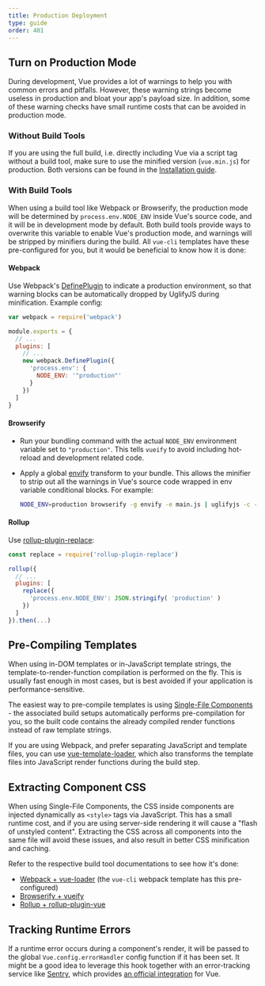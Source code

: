 ```yaml
---
title: Production Deployment
type: guide
order: 401
---
```


## Turn on Production Mode

During development, Vue provides a lot of warnings to help you with common errors and pitfalls. However, these warning strings become useless in production and bloat your app's payload size. In addition, some of these warning checks have small runtime costs that can be avoided in production mode.

### Without Build Tools

If you are using the full build, i.e. directly including Vue via a script tag without a build tool, make sure to use the minified version (`vue.min.js`) for production. Both versions can be found in the [Installation guide](installation.html#Direct-lt-script-gt-Include).

### With Build Tools

When using a build tool like Webpack or Browserify, the production mode will be determined by `process.env.NODE_ENV` inside Vue's source code, and it will be in development mode by default. Both build tools provide ways to overwrite this variable to enable Vue's production mode, and warnings will be stripped by minifiers during the build. All `vue-cli` templates have these pre-configured for you, but it would be beneficial to know how it is done:

#### Webpack

Use Webpack's [DefinePlugin](https://webpack.js.org/plugins/define-plugin/) to indicate a production environment, so that warning blocks can be automatically dropped by UglifyJS during minification. Example config:

``` js
var webpack = require('webpack')

module.exports = {
  // ...
  plugins: [
    // ...
    new webpack.DefinePlugin({
      'process.env': {
        NODE_ENV: '"production"'
      }
    })
  ]
}
```

#### Browserify

- Run your bundling command with the actual `NODE_ENV` environment variable set to `"production"`. This tells `vueify` to avoid including hot-reload and development related code.

- Apply a global [envify](https://github.com/hughsk/envify) transform to your bundle. This allows the minifier to strip out all the warnings in Vue's source code wrapped in env variable conditional blocks. For example:

  ``` bash
  NODE_ENV=production browserify -g envify -e main.js | uglifyjs -c -m > build.js
  ```

#### Rollup

Use [rollup-plugin-replace](https://github.com/rollup/rollup-plugin-replace):

``` js
const replace = require('rollup-plugin-replace')

rollup({
  // ...
  plugins: [
    replace({
      'process.env.NODE_ENV': JSON.stringify( 'production' )
    })
  ]
}).then(...)
```

## Pre-Compiling Templates

When using in-DOM templates or in-JavaScript template strings, the template-to-render-function compilation is performed on the fly. This is usually fast enough in most cases, but is best avoided if your application is performance-sensitive.

The easiest way to pre-compile templates is using [Single-File Components](single-file-components.html) - the associated build setups automatically performs pre-compilation for you, so the built code contains the already compiled render functions instead of raw template strings.

If you are using Webpack, and prefer separating JavaScript and template files, you can use [vue-template-loader](https://github.com/ktsn/vue-template-loader), which also transforms the template files into JavaScript render functions during the build step.

## Extracting Component CSS

When using Single-File Components, the CSS inside components are injected dynamically as `<style>` tags via JavaScript. This has a small runtime cost, and if you are using server-side rendering it will cause a "flash of unstyled content". Extracting the CSS across all components into the same file will avoid these issues, and also result in better CSS minification and caching.

Refer to the respective build tool documentations to see how it's done:

- [Webpack + vue-loader](https://vue-loader.vuejs.org/en/configurations/extract-css.html) (the `vue-cli` webpack template has this pre-configured)
- [Browserify + vueify](https://github.com/vuejs/vueify#css-extraction)
- [Rollup + rollup-plugin-vue](https://vuejs.github.io/rollup-plugin-vue/#/en/2.3/?id=custom-handler)

## Tracking Runtime Errors

If a runtime error occurs during a component's render, it will be passed to the global `Vue.config.errorHandler` config function if it has been set. It might be a good idea to leverage this hook together with an error-tracking service like [Sentry](https://sentry.io), which provides [an official integration](https://sentry.io/for/vue/) for Vue.
